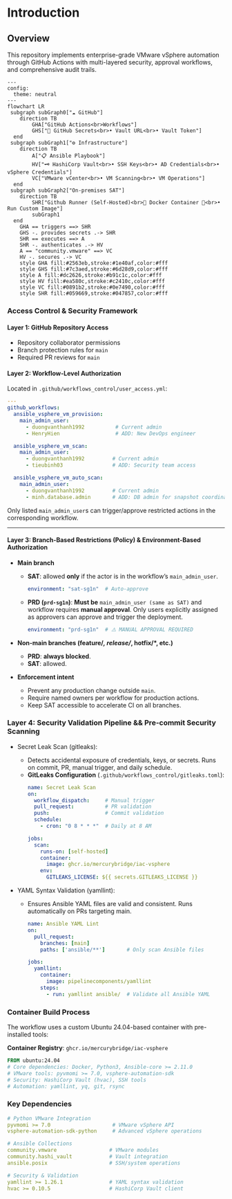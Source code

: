 # Introduction

## Overview

This repository implements enterprise-grade VMware vSphere automation through GitHub Actions with multi-layered security, approval workflows, and comprehensive audit trails.

```mermaid
---
config:
  theme: neutral
---
flowchart LR
 subgraph subGraph0["☁️ GitHub"]
    direction TB
        GHA["GitHub Actions<br>Workflows"]
        GHS["🔐 GitHub Secrets<br>• Vault URL<br>• Vault Token"]
  end
 subgraph subGraph1["⚙️ Infrastructure"]
    direction TB
        A["📋 Ansible Playbook"]
        HV["🗝️ HashiCorp Vault<br>• SSH Keys<br>• AD Credentials<br>• vSphere Credentials"]
        VC["VMware vCenter<br>• VM Scanning<br>• VM Operations"]
  end
 subgraph subGraph2["On-premises SAT"]
    direction TB
        SHR["Github Runner (Self-Hosted)<br>🐳 Docker Container 🐳<br>• Run Custom Image"]
        subGraph1
  end
    GHA == triggers ==> SHR
    GHS -. provides secrets .-> SHR
    SHR == executes ==> A
    SHR -. authenticates .-> HV
    A == "community.vmware" ==> VC
    HV -. secures .-> VC
    style GHA fill:#2563eb,stroke:#1e40af,color:#fff
    style GHS fill:#7c3aed,stroke:#6d28d9,color:#fff
    style A fill:#dc2626,stroke:#b91c1c,color:#fff
    style HV fill:#ea580c,stroke:#c2410c,color:#fff
    style VC fill:#0891b2,stroke:#0e7490,color:#fff
    style SHR fill:#059669,stroke:#047857,color:#fff
```

### Access Control & Security Framework

#### Layer 1: GitHub Repository Access

- Repository collaborator permissions
- Branch protection rules for `main`
- Required PR reviews for `main`

#### Layer 2: Workflow-Level Authorization

Located in `.github/workflows_control/user_access.yml`:

```yaml
---
github_workflows:
  ansible_vsphere_vm_provision:
    main_admin_user:
      - duongvanthanh1992          # Current admin
      - HenryHien                  # ADD: New DevOps engineer

  ansible_vsphere_vm_scan:
    main_admin_user:
      - duongvanthanh1992         # Current admin
      - tieubinh03                # ADD: Security team access

  ansible_vsphere_vm_auto_scan:
    main_admin_user:
      - duongvanthanh1992         # Current admin
      - minh.database.admin       # ADD: DB admin for snapshot coordination
```

Only listed `main_admin_user`s can trigger/approve restricted actions in the corresponding workflow.

---

#### Layer 3: Branch-Based Restrictions (Policy) & Environment-Based Authorization

- **Main branch**
  - **SAT**: allowed **only** if the actor is in the workflow’s `main_admin_user`.
      ```yaml
      environment: "sat-sg1n"  # Auto-approve
      ```

  - **PRD (`prd-sg1n`)**: **Must be** `main_admin_user (same as SAT)` and workflow requires **manual approval**. Only users explicitly assigned as approvers can approve and trigger the deployment.
    ```yaml
    environment: "prd-sg1n"  # ⚠️ MANUAL APPROVAL REQUIRED
    ``` 

- **Non-main branches (feature/*, release/*, hotfix/*, etc.)**
  - **PRD**: **always blocked**.
  - **SAT**: allowed.

- **Enforcement intent**
  - Prevent any production change outside `main`.
  - Require named owners per workflow for production actions.
  - Keep SAT accessible to accelerate CI on all branches.

### Layer 4: Security Validation Pipeline && Pre-commit Security Scanning

- Secret Leak Scan (gitleaks):
  - Detects accidental exposure of credentials, keys, or secrets. Runs on commit, PR, manual trigger, and daily schedule.   
  - **GitLeaks Configuration** (`.github/workflows_control/gitleaks.toml`):
    ```yaml
    name: Secret Leak Scan
    on:
      workflow_dispatch:     # Manual trigger
      pull_request:          # PR validation
      push:                  # Commit validation
      schedule:
        - cron: "0 8 * * *"  # Daily at 8 AM

    jobs:
      scan:
        runs-on: [self-hosted]
        container:
          image: ghcr.io/mercurybridge/iac-vsphere
        env:
          GITLEAKS_LICENSE: ${{ secrets.GITLEAKS_LICENSE }}
    ```

- YAML Syntax Validation (yamllint):

  - Ensures Ansible YAML files are valid and consistent. Runs automatically on PRs targeting main.
    ```yaml
    name: Ansible YAML Lint
    on:
      pull_request:
        branches: [main]
        paths: ['ansible/**']       # Only scan Ansible files

    jobs:
      yamllint:
        container:
          image: pipelinecomponents/yamllint
        steps:
          - run: yamllint ansible/  # Validate all Ansible YAML
    ```

### Container Build Process

The workflow uses a custom Ubuntu 24.04-based container with pre-installed tools:

**Container Registry**: `ghcr.io/mercurybridge/iac-vsphere`

  ```dockerfile
  FROM ubuntu:24.04
  # Core dependencies: Docker, Python3, Ansible-core >= 2.11.0
  # VMware tools: pyvmomi >= 7.0, vsphere-automation-sdk
  # Security: HashiCorp Vault (hvac), SSH tools
  # Automation: yamllint, yq, git, rsync
  ```

### Key Dependencies

```yaml
# Python VMware Integration
pyvmomi >= 7.0                    # VMware vSphere API
vsphere-automation-sdk-python     # Advanced vSphere operations

# Ansible Collections
community.vmware                 # VMware modules
community.hashi_vault            # Vault integration
ansible.posix                    # SSH/system operations

# Security & Validation
yamllint >= 1.26.1               # YAML syntax validation
hvac >= 0.10.5                   # HashiCorp Vault client
```
